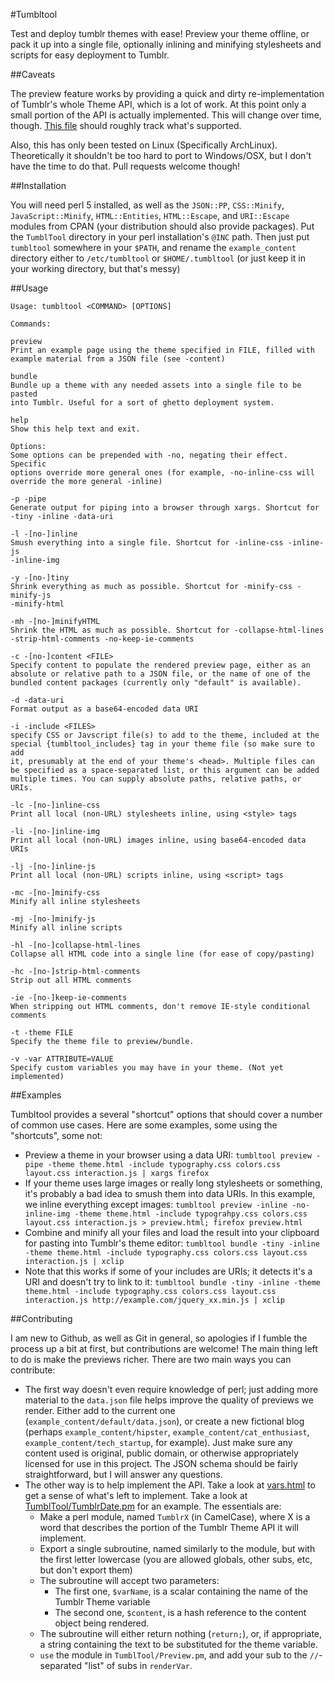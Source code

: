 #Tumbltool

Test and deploy tumblr themes with ease! Preview your theme offline, or pack it up into a single file, optionally inlining and minifying stylesheets and scripts for easy deployment to Tumblr.

##Caveats

The preview feature works by providing a quick and dirty re-implementation of Tumblr's whole Theme API, which is a lot of work. At this point only a small portion of the API is actually implemented. This will change over time, though. [This file](https://github.com/dn3s/tumbltool/blob/master/vars.html) should roughly track what's supported.

Also, this has only been tested on Linux (Specifically ArchLinux). Theoretically it shouldn't be too hard to port to Windows/OSX, but I don't have the time to do that. Pull requests welcome though!

##Installation

You will need perl 5 installed, as well as the `JSON::PP`, `CSS::Minify`, `JavaScript::Minify`, `HTML::Entities`, `HTML::Escape`, and `URI::Escape` modules from CPAN (your distribution should also provide packages). Put the `TumblTool` directory in your perl installation's `@INC` path. Then just put `tumbltool` somewhere in your `$PATH`, and rename the `example_content` directory either to `/etc/tumbltool` or `$HOME/.tumbltool` (or just keep it in your working directory, but that's messy)

##Usage

```
Usage: tumbltool <COMMAND> [OPTIONS]

Commands:

preview
Print an example page using the theme specified in FILE, filled with
example material from a JSON file (see -content)

bundle
Bundle up a theme with any needed assets into a single file to be pasted
into Tumblr. Useful for a sort of ghetto deployment system.

help
Show this help text and exit.

Options:
Some options can be prepended with -no, negating their effect. Specific
options override more general ones (for example, -no-inline-css will
override the more general -inline)

-p -pipe
Generate output for piping into a browser through xargs. Shortcut for
-tiny -inline -data-uri

-l -[no-]inline
Smush everything into a single file. Shortcut for -inline-css -inline-js
-inline-img

-y -[no-]tiny
Shrink everything as much as possible. Shortcut for -minify-css -minify-js
-minify-html

-mh -[no-]minifyHTML
Shrink the HTML as much as possible. Shortcut for -collapse-html-lines
-strip-html-comments -no-keep-ie-comments

-c -[no-]content <FILE>
Specify content to populate the rendered preview page, either as an
absolute or relative path to a JSON file, or the name of one of the
bundled content packages (currently only "default" is available).

-d -data-uri
Format output as a base64-encoded data URI

-i -include <FILES>
specify CSS or Javscript file(s) to add to the theme, included at the
special {tumbltool_includes} tag in your theme file (so make sure to add
it, presumably at the end of your theme's <head>. Multiple files can
be specified as a space-separated list, or this argument can be added
multiple times. You can supply absolute paths, relative paths, or URIs.

-lc -[no-]inline-css
Print all local (non-URL) stylesheets inline, using <style> tags

-li -[no-]inline-img
Print all local (non-URL) images inline, using base64-encoded data URIs

-lj -[no-]inline-js
Print all local (non-URL) scripts inline, using <script> tags

-mc -[no-]minify-css
Minify all inline stylesheets

-mj -[no-]minify-js
Minify all inline scripts

-hl -[no-]collapse-html-lines
Collapse all HTML code into a single line (for ease of copy/pasting)

-hc -[no-]strip-html-comments
Strip out all HTML comments

-ie -[no-]keep-ie-comments
When stripping out HTML comments, don't remove IE-style conditional
comments

-t -theme FILE
Specify the theme file to preview/bundle.

-v -var ATTRIBUTE=VALUE
Specify custom variables you may have in your theme. (Not yet implemented)
```

##Examples

Tumbltool provides a several "shortcut" options that should cover a number of common use cases. Here are some examples, some using the "shortcuts", some not:

- Preview a theme in your browser using a data URI: `tumbltool preview -pipe -theme theme.html -include typography.css colors.css layout.css interaction.js | xargs firefox`
- If your theme uses large images or really long stylesheets or something, it's probably a bad idea to smush them into data URIs. In this example, we inline everything except images: `tumbltool preview -inline -no-inline-img -theme theme.html -include typograhpy.css colors.css layout.css interaction.js > preview.html; firefox preview.html`
- Combine and minify all your files and load the result into your clipboard for pasting into Tumblr's theme editor: `tumbltool bundle -tiny -inline -theme theme.html -include typography.css colors.css layout.css interaction.js | xclip`
- Note that this works if some of your includes are URIs; it detects it's a URI and doesn't try to link to it: `tumbltool bundle -tiny -inline -theme theme.html -include typography.css colors.css layout.css interaction.js http://example.com/jquery_xx.min.js | xclip`

##Contributing

I am new to Github, as well as Git in general, so apologies if I fumble the process up a bit at first, but contributions are welcome! The main thing left to do is make the previews richer. There are two main ways you can contribute:

- The first way doesn't even require knowledge of perl; just adding more material to the `data.json` file helps improve the quality of previews we render. Either add to the current one (`example_content/default/data.json`), or create a new fictional blog (perhaps `example_content/hipster`, `example_content/cat_enthusiast`, `example_content/tech_startup`, for example). Just make sure any content used is original, public domain, or otherwise appropriately licensed for use in this project. The JSON schema should be fairly straightforward, but I will answer any questions.
- The other way is to help implement the API. Take a look at [vars.html](https://github.com/dn3s/tumbltool/blob/master/vars.html) to get a sense of what's left to implement. Take a look at [TumblTool/TumblrDate.pm](https://github.com/dn3s/tumbltool/blob/master/TumblTool/TumblrDate.pm) for an example. The essentials are:
	- Make a perl module, named `TumblrX` (in CamelCase), where X is a word that describes the portion of the Tumblr Theme API it will implement.
	- Export a single subroutine, named similarly to the module, but with the first letter lowercase (you are allowed globals, other subs, etc, but don't export them)
	- The subroutine will accept two parameters:
		- The first one, `$varName`, is a scalar containing the name of the Tumblr Theme variable
		- The second one, `$content`, is a hash reference to the content object being rendered.
	- The subroutine will either return nothing (`return;`), or, if appropriate, a string containing the text to be substituted for the theme variable.
	- `use` the module in `TumblTool/Preview.pm`, and add your sub to the `//`-separated "list" of subs in `renderVar`.
